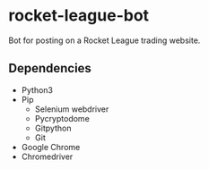 # rocket-league-bot
Bot for posting on a Rocket League trading website.

## Dependencies
* Python3
* Pip
  * Selenium webdriver
  * Pycryptodome
  * Gitpython
  * Git
* Google Chrome
* Chromedriver
